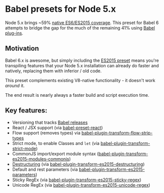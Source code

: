 # Babel presets for Node 5.x

Node 5.x brings ~59% [native ES6/ES2015 coverage](https://nodejs.org/en/docs/es6/). This preset for Babel 6 attempts
to bridge the gap for the much of the remaining 41% using [Babel plug-ins](https://github.com/babel/babel/tree/master/packages).

## Motivation

Babel 6.x is awesome, but simply including the [ES2015 preset](babel-preset-es2015) means you're transpiling features
that your Node 5.x installation can already do faster and natively, replacing them with inferior / old code.

This preset complements existing V8-native functionality - it doesn't work _around_ it.

The end result is nearly always a faster build and script execution time.

## Key features:

* Versioning that tracks [Babel releases](https://github.com/babel/babel/releases)
* React / JSX support (via [babel-preset-react](https://www.npmjs.com/package/babel-preset-react))
* Flow support (removes types) via [babel-plugin-transform-flow-strip-types](https://www.npmjs.com/package/babel-plugin-transform-flow-strip-types)
* Strict mode, to enable Classes and `let` (via [babel-plugin-transform-strict-mode](https://www.npmjs.com/package/babel-plugin-transform-strict-mode))
* CommonJS import/export module syntax ([babel-plugin-transform-es2015-modules-commonjs](https://www.npmjs.com/package/babel-plugin-transform-es2015-modules-commonjs))
* [Destructuring](http://www.2ality.com/2015/01/es6-destructuring.html) (via [babel-plugin-transform-es2015-destructuring](https://www.npmjs.com/package/babel-plugin-transform-es2015-destructuring))
* Default and rest parameters (via [babel-plugin-transform-es2015-parameters](https://www.npmjs.com/package/babel-plugin-transform-es2015-parameters))
* Sticky RegEx (via [babel-plugin-transform-es2015-sticky-regex](https://www.npmjs.com/package/babel-plugin-transform-es2015-sticky-regex))
* Unicode RegEx (via [babel-plugin-transform-es2015-unicode-regex](https://www.npmjs.com/package/babel-plugin-transform-es2015-unicode-regex))
